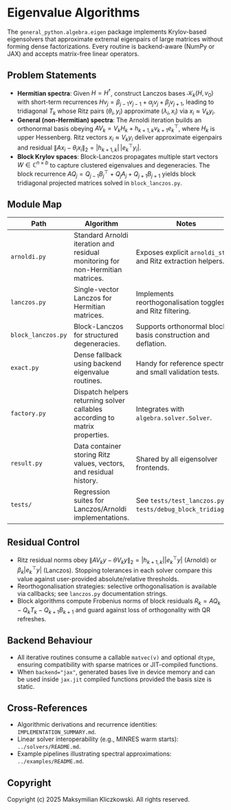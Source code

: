 # Eigenvalue Algorithms

The `general_python.algebra.eigen` package implements Krylov-based eigensolvers that approximate extremal eigenpairs of large matrices without forming dense factorizations.  Every routine is backend-aware (NumPy or JAX) and accepts matrix-free linear operators.

## Problem Statements

- **Hermitian spectra**: Given $H = H^\dagger$, construct Lanczos bases $\mathcal{K}_k(H, v_0)$ with short-term recurrences $H v_j = \beta_{j-1} v_{j-1} + \alpha_j v_j + \beta_j v_{j+1}$, leading to tridiagonal $T_k$ whose Ritz pairs $(\theta_i, y_i)$ approximate $(\lambda_i, x_i)$ via $x_i \approx V_k y_i$.
- **General (non-Hermitian) spectra**: The Arnoldi iteration builds an orthonormal basis obeying $A V_k = V_k H_k + h_{k+1,k} v_{k+1} e_k^\top$, where $H_k$ is upper Hessenberg.  Ritz vectors $x_i \approx V_k y_i$ deliver approximate eigenpairs and residual $\|A x_i - \theta_i x_i\|_2 = |h_{k+1,k}|\, |e_k^\top y_i|$.
- **Block Krylov spaces**: Block-Lanczos propagates multiple start vectors $W \in \mathbb{C}^{n \times b}$ to capture clustered eigenvalues and degeneracies.  The block recurrence $A Q_j = Q_{j-1} B_j^\top + Q_j A_j + Q_{j+1} B_{j+1}$ yields block tridiagonal projected matrices solved in `block_lanczos.py`.

## Module Map

| Path | Algorithm | Notes |
|------|-----------|-------|
| `arnoldi.py`        | Standard Arnoldi iteration and residual monitoring for non-Hermitian matrices. | Exposes explicit `arnoldi_step` and Ritz extraction helpers. |
| `lanczos.py`        | Single-vector Lanczos for Hermitian matrices. | Implements reorthogonalisation toggles and Ritz filtering. |
| `block_lanczos.py`  | Block-Lanczos for structured degeneracies. | Supports orthonormal block basis construction and deflation. |
| `exact.py`          | Dense fallback using backend eigenvalue routines. | Handy for reference spectra and small validation tests. |
| `factory.py`        | Dispatch helpers returning solver callables according to matrix properties. | Integrates with `algebra.solver.Solver`. |
| `result.py`         | Data container storing Ritz values, vectors, and residual history. | Shared by all eigensolver frontends. |
| `tests/`            | Regression suites for Lanczos/Arnoldi implementations. | See `tests/test_lanczos.py`, `tests/debug_block_tridiag.py`. |

## Residual Control

- Ritz residual norms obey $\|A V_k y - \theta V_k y\|_2 = |h_{k+1,k}| |e_k^\top y|$ (Arnoldi) or $\beta_k |e_k^\top y|$ (Lanczos).  Stopping tolerances in each solver compare this value against user-provided absolute/relative thresholds.
- Reorthogonalisation strategies: selective orthogonalisation is available via callbacks; see `lanczos.py` documentation strings.
- Block algorithms compute Frobenius norms of block residuals $R_k = A Q_k - Q_k T_k - Q_{k+1} B_{k+1}$ and guard against loss of orthogonality with QR refreshes.

## Backend Behaviour

- All iterative routines consume a callable `matvec(v)` and optional `dtype`, ensuring compatibility with sparse matrices or JIT-compiled functions.
- When `backend="jax"`, generated bases live in device memory and can be used inside `jax.jit` compiled functions provided the basis size is static.

## Cross-References

- Algorithmic derivations and recurrence identities: `IMPLEMENTATION_SUMMARY.md`.
- Linear solver interoperability (e.g., MINRES warm starts): `../solvers/README.md`.
- Example pipelines illustrating spectral approximations: `../examples/README.md`.

## Copyright

Copyright (c) 2025 Maksymilian Kliczkowski. All rights reserved.
